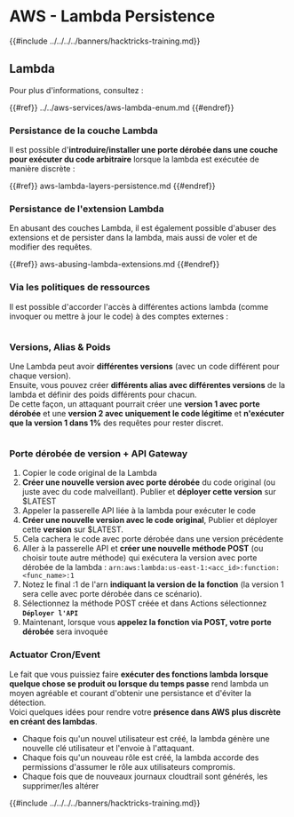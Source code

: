 # AWS - Lambda Persistence

{{#include ../../../../banners/hacktricks-training.md}}

## Lambda

Pour plus d'informations, consultez :

{{#ref}}
../../aws-services/aws-lambda-enum.md
{{#endref}}

### Persistance de la couche Lambda

Il est possible d'**introduire/installer une porte dérobée dans une couche pour exécuter du code arbitraire** lorsque la lambda est exécutée de manière discrète :

{{#ref}}
aws-lambda-layers-persistence.md
{{#endref}}

### Persistance de l'extension Lambda

En abusant des couches Lambda, il est également possible d'abuser des extensions et de persister dans la lambda, mais aussi de voler et de modifier des requêtes.

{{#ref}}
aws-abusing-lambda-extensions.md
{{#endref}}

### Via les politiques de ressources

Il est possible d'accorder l'accès à différentes actions lambda (comme invoquer ou mettre à jour le code) à des comptes externes :

<figure><img src="../../../../images/image (255).png" alt=""><figcaption></figcaption></figure>

### Versions, Alias & Poids

Une Lambda peut avoir **différentes versions** (avec un code différent pour chaque version).\
Ensuite, vous pouvez créer **différents alias avec différentes versions** de la lambda et définir des poids différents pour chacun.\
De cette façon, un attaquant pourrait créer une **version 1 avec porte dérobée** et une **version 2 avec uniquement le code légitime** et **n'exécuter que la version 1 dans 1%** des requêtes pour rester discret.

<figure><img src="../../../../images/image (120).png" alt=""><figcaption></figcaption></figure>

### Porte dérobée de version + API Gateway

1. Copier le code original de la Lambda
2. **Créer une nouvelle version avec porte dérobée** du code original (ou juste avec du code malveillant). Publier et **déployer cette version** sur $LATEST
1. Appeler la passerelle API liée à la lambda pour exécuter le code
3. **Créer une nouvelle version avec le code original**, Publier et déployer cette **version** sur $LATEST.
1. Cela cachera le code avec porte dérobée dans une version précédente
4. Aller à la passerelle API et **créer une nouvelle méthode POST** (ou choisir toute autre méthode) qui exécutera la version avec porte dérobée de la lambda : `arn:aws:lambda:us-east-1:<acc_id>:function:<func_name>:1`
1. Notez le final :1 de l'arn **indiquant la version de la fonction** (la version 1 sera celle avec porte dérobée dans ce scénario).
5. Sélectionnez la méthode POST créée et dans Actions sélectionnez **`Déployer l'API`**
6. Maintenant, lorsque vous **appelez la fonction via POST, votre porte dérobée** sera invoquée

### Actuator Cron/Event

Le fait que vous puissiez faire **exécuter des fonctions lambda lorsque quelque chose se produit ou lorsque du temps passe** rend lambda un moyen agréable et courant d'obtenir une persistance et d'éviter la détection.\
Voici quelques idées pour rendre votre **présence dans AWS plus discrète en créant des lambdas**.

- Chaque fois qu'un nouvel utilisateur est créé, la lambda génère une nouvelle clé utilisateur et l'envoie à l'attaquant.
- Chaque fois qu'un nouveau rôle est créé, la lambda accorde des permissions d'assumer le rôle aux utilisateurs compromis.
- Chaque fois que de nouveaux journaux cloudtrail sont générés, les supprimer/les altérer

{{#include ../../../../banners/hacktricks-training.md}}
